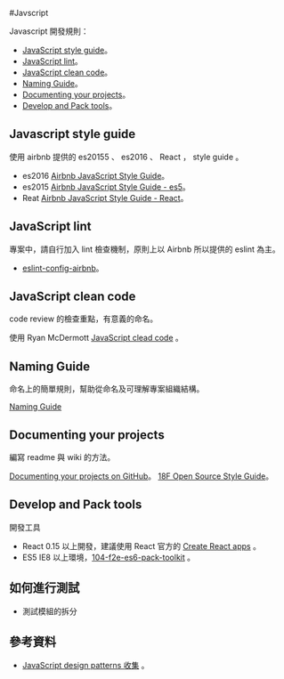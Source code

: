 #Javscript

  Javascript 開發規則：
    
   * [JavaScript style guide](#javascript-style-guide)。
   * [JavaScript lint](#javascript-lint)。
   * [JavaScript clean code](#javascript-clean-code)。
   * [Naming Guide](#naming-guide)。
   * [Documenting your projects](#documenting-your-projects-on-gitHub)。
   * [Develop and Pack tools](#develop-and-pack-tools)。
   
   
## Javascript style guide

   使用 airbnb 提供的 es20155 、 es2016 、 React ， style guide 。
   
   * es2016 [Airbnb JavaScript Style Guide](https://github.com/airbnb/javascript)。
   * es2015 [Airbnb JavaScript Style Guide - es5](https://github.com/airbnb/javascript/tree/es5-deprecated/es5)。
   * Reat [Airbnb JavaScript Style Guide - React](https://github.com/airbnb/javascript/tree/master/react)。

## JavaScript lint

   專案中，請自行加入 lint 檢查機制，原則上以 Airbnb 所以提供的 eslint 為主。


   * [eslint-config-airbnb](https://github.com/airbnb/javascript/tree/master/packages/eslint-config-airbnb)。

## JavaScript clean code

   code review 的檢查重點，有意義的命名。

   使用 Ryan McDermott [JavaScript clead code](https://github.com/ryanmcdermott/clean-code-javascript) 。
   
## Naming Guide
    
   命名上的簡單規則，幫助從命名及可理解專案組織結構。
   
   [Naming Guide](naming-guide.md)
   
## Documenting your projects

   編寫 readme 與 wiki 的方法。

   [Documenting your projects on GitHub](https://guides.github.com/features/wikis/)。
   [18F Open Source Style Guide](https://open-source-guide.18f.gov/)。
   

## Develop and Pack tools

   開發工具

   * React 0.15 以上開發，建議使用 React 官方的 [Create React apps](https://github.com/facebookincubator/create-react-app) 。
   * ES5 IE8 以上環境，[104-f2e-es6-pack-toolkit](https://github.com/104corp/104-f2e-es6-pack-toolkit) 。

## 如何進行測試

   * 測試模組的拆分


## 參考資料

   * [JavaScript design patterns 收集](https://github.com/Incubator-104-frontend/javascript-design-patterns-learning-club/blob/master/source.md) 。



